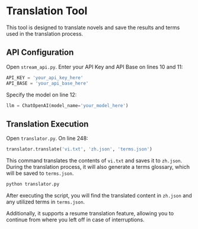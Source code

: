 # Translation Tool

This tool is designed to translate novels and save the results and terms used in the translation process.

## API Configuration

Open `stream_api.py`.
Enter your API Key and API Base on lines 10 and 11:

```python
API_KEY = 'your_api_key_here'
API_BASE = 'your_api_base_here'
```

Specify the model on line 12:

```python
llm = ChatOpenAI(model_name='your_model_here')
```

## Translation Execution 

Open `translator.py`.
On line 248:

```python
translator.translate('vi.txt', 'zh.json', 'terms.json')
```

This command translates the contents of `vi.txt` and saves it to `zh.json`. During the translation process, it will also generate a terms glossary, which will be saved to `terms.json`.

```bash
python translator.py
```

After executing the script, you will find the translated content in `zh.json` and any utilized terms in `terms.json`.

Additionally, it supports a resume translation feature, allowing you to continue from where you left off in case of interruptions.
